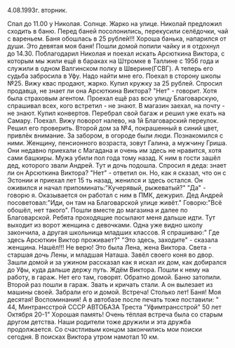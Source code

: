4.08.1993г. вторник.

Спал до 11.00 у Николая. Солнце. Жарко на улице. Николай предложил сходить в баню. Перед баней посолонились, перекусили селёдочки, чай с вареньем. Баня обошлась в 25 рублей!!! Хороша банька, напарился от души. Это девятая моя баня! Пошли домой попили чайку и я отдохнул до 14.30. Поблагодарил Николая и поехал искать Арсюткина Виктора, с которым мы жили ещё в бараках на Штромке в Таллине с 1956 года и служили в одном Валгинском полку в Шверине(ГСВГ). А теперь его судьба забросила в Уфу. Надо найти мне его.
  Поехал в сторону школы №25. Вижу квас продают, жарко. Купил кружку за 25 рублей. Спросил продавца, не знает ли она Арсюткина Виктора? "Нет" - говорит.
Хотя была страховым агентом. Проехал ещё раз всю улицу Благоварскую, спрашивал всех, кого встретил - не знают. 
   В магазин заехал, на почту - не знают. Купил конвертов. Перебрал свой багаж и решил уже ехать на Самару.
   Поехал. Вижу поворот налево, на 1й Благоварский переулок. Решил его проверить. Второй дом за №4, покрашенный в синий цвет, привлёк внимание. За забором, в огороде были люди. Познакомился с ними. Женщину, пенсионного возраста, зовут Галина, а мужчину Гриша. Они недавно приехали с Магадана и очень им здесь не нравится, хотя сами башкиры. Мужа убили пол года тому назад. К ним в гости зашёл дед, которого звали Андрей. Тут и дочь подошла. Спросил я деда: знает ли он Арсюткина Виктора? "Нет" - ответил он. Но, как я сказал, что он с Эстонии и приехал лет 15 ть назад, женился и здесь остался. Он оживился и начал припоминать:"Кучерявый, рыжеватый?" "Да" - говорю я. Оказывается он работал с ним в ПМК, дежурил. Дед Андрей посоветовал:"Иди, он там на Благоварской улице живёт." Говорю:"Всё обошёл, нет такого". Пошли вместе до магазина и далее по Благоварской. Ребята проходящие посылают меня дальше идти. Тут выходит из ворот женщина с девочками. Одна уже видно школу закончила, а другая школьница младших классов. Я спрашиваю:" Где здесь Арсюткин Виктор проживает?" 
"Это здесь, заходите" - сказала женщина. Нашёл!!! Не верю! Это была Лена, жена Виктора. Света - старшая дочь Лены, и младшая Наташа. 
  Завёл своего коня во двор. Зашли домой и за ужином рассказал как я искал их дом, как добирался до Уфы, куда дальше держу путь. Ждём Виктора. Пошли к нему на работу, в гараж. Нет его там, говорят. Обратно домой. Баню затопили. Второй раз пошли в гараж. Звать и кричать стали. А он вылезает из машины своей. Забрали его и домой. Встреча! Столько лет! Баня! Моя десятая! Воспоминания! А в автобазе после печать тоже поставили:
        " 44, Минтрансстрой СССР
                АВТОБАЗА
         Треста "Уфимтрансстрой"
          50 лет Октября 20-1"
  Хорошая память! Очень тёплая встреча была со старым другом детства. Наши родители тоже дружили и эта дружба продолжается. Со счастливым концом закончились мои поиски сегодня.
  В поисках Виктора утром намотал 10 км.
